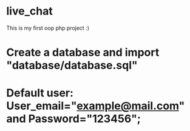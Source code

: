 # live_chat
This is my first oop php project :)

# Create a database and import "database/database.sql"
# Default user: User_email="example@mail.com" and Password="123456";
